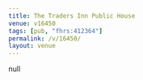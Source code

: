 ```yaml
---
title: The Traders Inn Public House
venue: v16450
tags: [pub, "fhrs:412364"]
permalink: /v/16450/
layout: venue
---
```

null